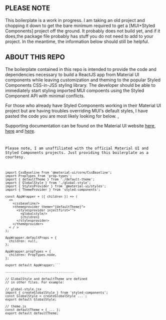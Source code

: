 ## PLEASE NOTE
  This boilerplate is a work in progress.  I am taking an old project and chopping it down to get the bare minimum required to get a [MUI+Styled Components] project off the ground. It probably does not build yet, and if it does,the package file probably has stuff you do not need to add to your project.  In the meantime, the information below should still be helpful.

## ABOUT THIS REPO

The boilerplate contained in this repo is intended to provide the code and dependencies necessary to build a ReactJS app from Material UI components while leaving customization and theming to the popular Styled Components CSS-in-JSS styling library. The developer should be able to immediately start styling imported MUI compoents using the Styled Component API with minimal conflicts.

For those who already have Styled Components working in their Material UI project but are having troubles overriding MUI's default styles, I have pasted the code you are most likely looking for below.   ,

Supporting documentation can be found on the Material UI website <a href="https://material-ui.com/guides/interoperability/#styled-components">here</a>, <a href="https://material-ui.com/guides/interoperability/#controlling-priority-%EF%B8%8F-3">here</a> and <a href="https://material-ui.com/styles/advanced/#injectfirst">here</a>.<code>

Please note, I am unaffiliated with the official Material UI and Styled Components projects.  Just providing this boilerplate as a courtesy.

```import React from 'react';
import CssBaseline from '@material-ui/core/CssBaseline';
import PropTypes from 'prop-types';
import { defaultTheme } from './default-theme';
import { GlobalStyle } from './global-style';
import { StylesProvider } from '@material-ui/styles';
import { ThemeProvider } from 'styled-components';

const AppWrapper = ({ children }) => (
  <>
    <cssbaseline/>
    <themeprovider theme="{defaultTheme}">
      <stylesprovider injectfirst="">
        <globalstyle/>
        {children}
      </stylesprovider>
    </themeprovider>
  < / >
);

AppWrapper.defaultProps = {
  children: null,
};

AppWrapper.propTypes = {
  children: PropTypes.node,
};

export default AppWrapper;```

------------------------------------

// GlobalStyle and defaultTheme are defined
// in other files. For example:

// global-style.jsx
import { createGlobalStyle } from 'styled-components';
const GlobalStyle = createGlobalStyle`...`;
export default GlobalStyle;

// theme.js
const defaultTheme = { ... };
export default defaultTheme;
